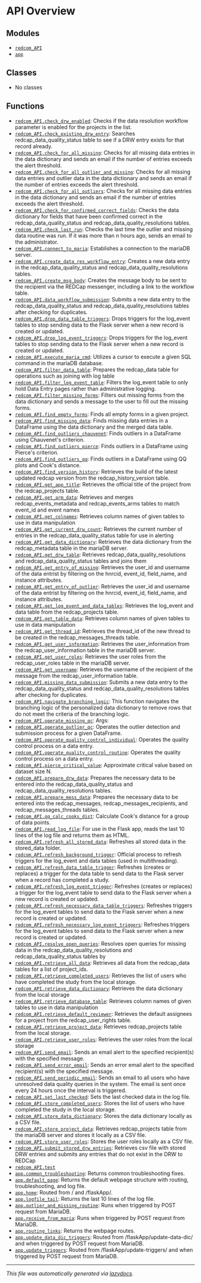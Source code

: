 <!-- markdownlint-disable -->

# API Overview

## Modules

- [`redcom_API`](./redcom_API.md#module-redcom_api)
- [`app`](./app.md#module-app)

## Classes

- No classes

## Functions

- [`redcom_API.check_drw_enabled`](./redcom_API.md#function-check_drw_enabled): Checks if the data resolution workflow parameter is enabled for the projects in the list.
- [`redcom_API.check_existing_drw_entry`](./redcom_API.md#function-check_existing_drw_entry): Searches redcap_data_quality_status table to see if a DRW entry exists for that record already. 
- [`redcom_API.check_for_all_missing`](./redcom_API.md#function-check_for_all_missing): Checks for all missing data entries in the data dictionary and sends an email if the number of entries exceeds the alert threshold.
- [`redcom_API.check_for_all_outlier_and_missing`](./redcom_API.md#function-check_for_all_outlier_and_missing): Checks for all missing data entries and outlier data in the data dictionary and sends an email if the number of entries exceeds the alert threshold.
- [`redcom_API.check_for_all_outliers`](./redcom_API.md#function-check_for_all_outliers): Checks for all missing data entries in the data dictionary and sends an email if the number of entries exceeds the alert threshold.
- [`redcom_API.check_for_confirmed_correct_fields`](./redcom_API.md#function-check_for_confirmed_correct_fields): Checks the data dictionary for fields that have been confirmed correct in the redcap_data_quality_status and redcap_data_quality_resolutions tables.
- [`redcom_API.check_last_run`](./redcom_API.md#function-check_last_run): Checks the last time the outlier and missing data routine was run. If it was more than n hours ago, sends an email to the administrator.
- [`redcom_API.connect_to_maria`](./redcom_API.md#function-connect_to_maria): Establishes a connection to the mariaDB server.
- [`redcom_API.create_data_res_workflow_entry`](./redcom_API.md#function-create_data_res_workflow_entry): Creates a new data entry in the redcap_data_quality_status and redcap_data_quality_resolutions tables.
- [`redcom_API.create_msg_body`](./redcom_API.md#function-create_msg_body): Creates the message body to be sent to the recipient via the REDCap messenger, including a link to the workflow table.
- [`redcom_API.data_workflow_submission`](./redcom_API.md#function-data_workflow_submission): Submits a new data entry to the redcap_data_quality_status and redcap_data_quality_resolutions tables after checking for duplicates.
- [`redcom_API.drop_data_table_triggers`](./redcom_API.md#function-drop_data_table_triggers): Drops triggers for the log_event tables to stop sending data to the Flask server when a new record is created or updated.
- [`redcom_API.drop_log_event_triggers`](./redcom_API.md#function-drop_log_event_triggers): Drops triggers for the log_event tables to stop sending data to the Flask server when a new record is created or updated.
- [`redcom_API.execute_maria_cmd`](./redcom_API.md#function-execute_maria_cmd): Utilizes a cursor to execute a given SQL command in the mariaDB database. 
- [`redcom_API.filter_data_table`](./redcom_API.md#function-filter_data_table): Prepares the redcap_data table for operations such as joining with log table
- [`redcom_API.filter_log_event_table`](./redcom_API.md#function-filter_log_event_table): Filters the log_event table to only hold Data Entry pages rather than administrative logging.
- [`redcom_API.filter_missing_forms`](./redcom_API.md#function-filter_missing_forms): Filters out missing forms from the data dictionary and sends a message to the user to fill out the missing forms.
- [`redcom_API.find_empty_forms`](./redcom_API.md#function-find_empty_forms): Finds all empty forms in a given project.
- [`redcom_API.find_missing_data`](./redcom_API.md#function-find_missing_data): Finds missing data entries in a DataFrame using the data dictionary and the merged data table.
- [`redcom_API.find_outliers_chauvenet`](./redcom_API.md#function-find_outliers_chauvenet): Finds outliers in a DataFrame using Chauvenet's criterion.
- [`redcom_API.find_outliers_pierce`](./redcom_API.md#function-find_outliers_pierce): Finds outliers in a DataFrame using Pierce's criterion.
- [`redcom_API.find_outliers_qq`](./redcom_API.md#function-find_outliers_qq): Finds outliers in a DataFrame using QQ plots and Cook's distance.
- [`redcom_API.find_version_history`](./redcom_API.md#function-find_version_history): Retrieves the build of the latest updated redcap version from the redcap_history_version table.
- [`redcom_API.get_app_title`](./redcom_API.md#function-get_app_title): Retrieves the official title of the project from the redcap_projects table.
- [`redcom_API.get_arm_data`](./redcom_API.md#function-get_arm_data): Retrieves and merges redcap_events_metadata and redcap_events_arms tables to match event_id and event names
- [`redcom_API.get_colnames`](./redcom_API.md#function-get_colnames): Retrieves column names of given tables to use in data manipulation
- [`redcom_API.get_current_drw_count`](./redcom_API.md#function-get_current_drw_count): Retrieves the current number of entries in the redcap_data_quality_status table for use in alerting
- [`redcom_API.get_data_dictionary`](./redcom_API.md#function-get_data_dictionary): Retrieves the data dictionary from the redcap_metadata table in the mariaDB server.
- [`redcom_API.get_drw_table`](./redcom_API.md#function-get_drw_table): Retrieves redcap_data_quality_resolutions and redcap_data_quality_status tables and joins them
- [`redcom_API.get_entry_of_missing`](./redcom_API.md#function-get_entry_of_missing): Retrieves the user_id and username of the data entrist by filtering on the hnrcid, event_id, field_name, and instance attributes.
- [`redcom_API.get_entry_of_outlier`](./redcom_API.md#function-get_entry_of_outlier): Retrieves the user_id and username of the data entrist by filtering on the hnrcid, event_id, field_name, and instance attributes.
- [`redcom_API.get_log_event_and_data_tables`](./redcom_API.md#function-get_log_event_and_data_tables): Retrieves the log_event and data table from the redcap_projects table.
- [`redcom_API.get_table_data`](./redcom_API.md#function-get_table_data): Retrieves column names of given tables to use in data manipulation
- [`redcom_API.get_thread_id`](./redcom_API.md#function-get_thread_id): Retrieves the thread_id of the new thread to be created in the redcap_messages_threads table.
- [`redcom_API.get_user_information`](./redcom_API.md#function-get_user_information): Retrieves the user_information from the redcap_user_information table in the mariaDB server.
- [`redcom_API.get_user_roles`](./redcom_API.md#function-get_user_roles): Retrieves the user roles from the redcap_user_roles table in the mariaDB server.
- [`redcom_API.get_username`](./redcom_API.md#function-get_username): Retrieves the username of the recipient of the message from the redcap_user_information table.
- [`redcom_API.missing_data_submission`](./redcom_API.md#function-missing_data_submission): Submits a new data entry to the redcap_data_quality_status and redcap_data_quality_resolutions tables after checking for duplicates.
- [`redcom_API.navigate_branching_logic`](./redcom_API.md#function-navigate_branching_logic): This function navigates the branching logic of the personalized data dictionary to remove rows that do not meet the criteria of the branching logic.
- [`redcom_API.operate_missing_qc`](./redcom_API.md#function-operate_missing_qc): Args:
- [`redcom_API.operate_outlier_qc`](./redcom_API.md#function-operate_outlier_qc): Operates the outlier detection and submission process for a given DataFrame.
- [`redcom_API.operate_quality_control_individual`](./redcom_API.md#function-operate_quality_control_individual): Operates the quality control process on a data entry.
- [`redcom_API.operate_quality_control_routine`](./redcom_API.md#function-operate_quality_control_routine): Operates the quality control process on a data entry.
- [`redcom_API.pierce_critical_value`](./redcom_API.md#function-pierce_critical_value): Approximate critical value based on dataset size N.
- [`redcom_API.prepare_drw_data`](./redcom_API.md#function-prepare_drw_data): Prepares the necessary data to be entered into the redcap_data_quality_status and redcap_data_quality_resolutions tables.
- [`redcom_API.prepare_mess_data`](./redcom_API.md#function-prepare_mess_data): Prepares the necessary data to be entered into the redcap_messages, redcap_messages_recipients, and redcap_messages_threads tables.
- [`redcom_API.qq_calc_cooks_dist`](./redcom_API.md#function-qq_calc_cooks_dist): Calculate Cook's distance for a group of data points.
- [`redcom_API.read_log_file`](./redcom_API.md#function-read_log_file): For use in the Flask app, reads the last 10 lines of the log file and returns them as HTML.
- [`redcom_API.refresh_all_stored_data`](./redcom_API.md#function-refresh_all_stored_data): Refreshes all stored data in the stored_data folder.
- [`redcom_API.refresh_background_trigger`](./redcom_API.md#function-refresh_background_trigger): Official process to refresh triggers for the log_event and data tables (used in multithreading).
- [`redcom_API.refresh_data_table_trigger`](./redcom_API.md#function-refresh_data_table_trigger): Refreshes (creates or replaces) a trigger for the data table to send data to the Flask server when a record has completed a study.
- [`redcom_API.refresh_log_event_trigger`](./redcom_API.md#function-refresh_log_event_trigger): Refreshes (creates or replaces) a trigger for the log_event table to send data to the Flask server when a new record is created or updated.
- [`redcom_API.refresh_necessary_data_table_triggers`](./redcom_API.md#function-refresh_necessary_data_table_triggers): Refreshes triggers for the log_event tables to send data to the Flask server when a new record is created or updated.
- [`redcom_API.refresh_necessary_log_event_triggers`](./redcom_API.md#function-refresh_necessary_log_event_triggers): Refreshes triggers for the log_event tables to send data to the Flask server when a new record is created or updated.
- [`redcom_API.resolve_open_queries`](./redcom_API.md#function-resolve_open_queries): Resolves open queries for missing data in the redcap_data_quality_resolutions and redcap_data_quality_status tables by 
- [`redcom_API.retrieve_all_data`](./redcom_API.md#function-retrieve_all_data): Retrieves all data from the redcap_data tables for a list of project_ids.
- [`redcom_API.retrieve_completed_users`](./redcom_API.md#function-retrieve_completed_users): Retrieves the list of users who have completed the study from the local storage.
- [`redcom_API.retrieve_data_dictionary`](./redcom_API.md#function-retrieve_data_dictionary): Retrieves the data dictionary from the local storage
- [`redcom_API.retrieve_database_table`](./redcom_API.md#function-retrieve_database_table): Retrieves column names of given tables to use in data manipulation
- [`redcom_API.retrieve_default_reviewer`](./redcom_API.md#function-retrieve_default_reviewer): Retrieves the default assignees for a project from the redcap_user_rights table.
- [`redcom_API.retrieve_project_data`](./redcom_API.md#function-retrieve_project_data): Retrieves redcap_projects table from the local storage.
- [`redcom_API.retrieve_user_roles`](./redcom_API.md#function-retrieve_user_roles): Retrieves the user roles from the local storage
- [`redcom_API.send_email`](./redcom_API.md#function-send_email): Sends an email alert to the specified recipient(s) with the specified message.
- [`redcom_API.send_error_email`](./redcom_API.md#function-send_error_email): Sends an error email alert to the specified recipient(s) with the specified message.
- [`redcom_API.send_periodic_email`](./redcom_API.md#function-send_periodic_email): Sends an email to all users who have unresolved data quality queries in the system. The email is sent once every 24 hours once the interval is triggered.
- [`redcom_API.set_last_checked`](./redcom_API.md#function-set_last_checked): Sets the last checked data in the log file.
- [`redcom_API.store_completed_users`](./redcom_API.md#function-store_completed_users): Stores the list of users who have completed the study in the local storage. 
- [`redcom_API.store_data_dictionary`](./redcom_API.md#function-store_data_dictionary): Stores the data dictionary locally as a CSV file.
- [`redcom_API.store_project_data`](./redcom_API.md#function-store_project_data): Retrieves redcap_projects table from the mariaDB server and stores it locally as a CSV file.
- [`redcom_API.store_user_roles`](./redcom_API.md#function-store_user_roles): Stores the user roles locally as a CSV file.
- [`redcom_API.submit_stored_drw_entries`](./redcom_API.md#function-submit_stored_drw_entries): Retrieves csv file with stored DRW entries and submits any entries that do not exist in the DRW to REDCap
- [`redcom_API.test`](./redcom_API.md#function-test)
- [`app.common_troubleshooting`](./app.md#function-common_troubleshooting): Returns common troubleshooting fixes.
- [`app.default_page`](./app.md#function-default_page): Returns the default webpage structure with routing, troubleshooting, and log file.
- [`app.home`](./app.md#function-home): Routed from / and /flaskApp/.
- [`app.logfile_tail`](./app.md#function-logfile_tail): Returns the last 10 lines of the log file.
- [`app.outlier_and_missing_routine`](./app.md#function-outlier_and_missing_routine): Runs when triggered by POST request from MariaDB.
- [`app.receive_from_maria`](./app.md#function-receive_from_maria): Runs when triggered by POST request from MariaDB. 
- [`app.routing_links`](./app.md#function-routing_links): Returns the webpage routes.
- [`app.update_data_dic_triggers`](./app.md#function-update_data_dic_triggers): Routed from /flaskApp/update-data-dic/ and when triggered by POST request from MariaDB.
- [`app.update_triggers`](./app.md#function-update_triggers): Routed from /flaskApp/update-triggers/ and when triggered by POST request from MariaDB.


---

_This file was automatically generated via [lazydocs](https://github.com/ml-tooling/lazydocs)._
